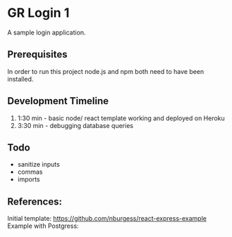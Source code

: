 # GR Login 1

A sample login application.




## Prerequisites
In order to run this project node.js and npm both need to have been installed.

## Development Timeline
<ol>
<li>1:30 min -  basic node/ react template working and deployed on Heroku</li>
<li>3:30 min -  debugging database queries</li>

</ol>


## Todo 
- sanitize inputs
- commas
- imports



## References:


Initial template: https://github.com/nburgess/react-express-example
Example with Postgress: 



